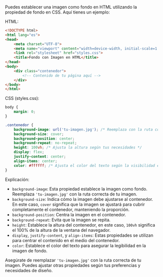 Puedes establecer una imagen como fondo en HTML utilizando la propiedad de fondo en CSS. Aquí tienes un ejemplo:

HTML:

```html
<!DOCTYPE html>
<html lang="es">
<head>
    <meta charset="UTF-8">
    <meta name="viewport" content="width=device-width, initial-scale=1.0">
    <link rel="stylesheet" href="styles.css">
    <title>Fondo con Imagen en HTML</title>
</head>
<body>
    <div class="contenedor">
        <!-- Contenido de tu página aquí -->
    </div>
</body>
</html>
```

CSS (styles.css):

```css
body {
    margin: 0;
}

.contenedor {
    background-image: url('tu-imagen.jpg'); /* Reemplaza con la ruta correcta de tu imagen */
    background-size: cover;
    background-position: center;
    background-repeat: no-repeat;
    height: 100vh; /* Ajusta la altura según tus necesidades */
    display: flex;
    justify-content: center;
    align-items: center;
    color: #ffffff; /* Ajusta el color del texto según la visibilidad en tu imagen */
}
```

Explicación:

- `background-image`: Esta propiedad establece la imagen como fondo. Reemplaza `'tu-imagen.jpg'` con la ruta correcta de tu imagen.
- `background-size`: Indica cómo la imagen debe ajustarse al contenedor. En este caso, `cover` significa que la imagen se ajustará para cubrir completamente el contenedor, manteniendo la proporción.
- `background-position`: Centra la imagen en el contenedor.
- `background-repeat`: Evita que la imagen se repita.
- `height`: Establece la altura del contenedor, en este caso, `100vh` significa el 100% de la altura de la ventana del navegador.
- `display`, `justify-content`, y `align-items`: Estas propiedades se utilizan para centrar el contenido en el medio del contenedor.
- `color`: Establece el color del texto para asegurar la legibilidad en la imagen de fondo.

Asegúrate de reemplazar `'tu-imagen.jpg'` con la ruta correcta de tu imagen. Puedes ajustar otras propiedades según tus preferencias y necesidades de diseño.
